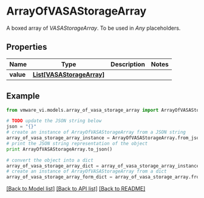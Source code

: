 # ArrayOfVASAStorageArray

A boxed array of *VASAStorageArray*. To be used in *Any* placeholders. 

## Properties
Name | Type | Description | Notes
------------ | ------------- | ------------- | -------------
**value** | [**List[VASAStorageArray]**](VASAStorageArray.md) |  | 

## Example

```python
from vmware_vi.models.array_of_vasa_storage_array import ArrayOfVASAStorageArray

# TODO update the JSON string below
json = "{}"
# create an instance of ArrayOfVASAStorageArray from a JSON string
array_of_vasa_storage_array_instance = ArrayOfVASAStorageArray.from_json(json)
# print the JSON string representation of the object
print ArrayOfVASAStorageArray.to_json()

# convert the object into a dict
array_of_vasa_storage_array_dict = array_of_vasa_storage_array_instance.to_dict()
# create an instance of ArrayOfVASAStorageArray from a dict
array_of_vasa_storage_array_form_dict = array_of_vasa_storage_array.from_dict(array_of_vasa_storage_array_dict)
```
[[Back to Model list]](../README.md#documentation-for-models) [[Back to API list]](../README.md#documentation-for-api-endpoints) [[Back to README]](../README.md)


